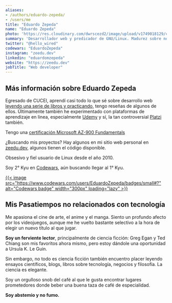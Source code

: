 ```yaml
---
aliases:
- /authors/eduardo-zepeda/
- /users/me
title: "Eduardo Zepeda"
name: "Eduardo Zepeda"
photo: 'https://res.cloudinary.com/dwrscezd2/image/upload/v1749018129/coffee-bytes/ed-zepeda-500_lxn7cc.jpg'
summary: 'Desarrollador web y predicador de GNU/Linux. Madurez sobre novedad, mejor hecho que perfecto. Antes creía en la bondad de las criptodivisas fuera de la especulación monetaria. Abierto al Rustaceanismo.'
twitter: "@hello_wired"
codewars: "EduardoZepeda"
instagram: "zeedu.dev"
linkedin: "eduardomzepeda"
website: "https://zeedu.dev"
jobTitle: "Web developer"
---
```


## Más información sobre Eduardo Zepeda

Egresado de CUCEI, aprendí casi todo lo que sé sobre desarrollo web [leyendo una serie de libros y practicando,](/es/pages/libros-que-he-leido-y-resenas/) tengo reseñas de algunos de ellos. Últimamente también he experimentado con plataformas de aprendizaje en linea, especialmente [Udemy](https://www.udemy.com/#?) y sí, la tan controversial [Platzi](https://platzi.com/#?) también.

Tengo una [certificación Microsoft AZ-900 Fundamentals](https://www.credly.com/badges/17608a52-2cb7-4268-a907-613459559911/public_url#?)

¿Buscando mis proyectos? Hay algunos en mi sitio web personal en [zeedu.dev](https://zeedu.dev), algunos tienen el código disponible.

Obsesivo y fiel usuario de Linux desde el año 2010.

Soy 2° Kyu en [Codewars](/es/pongo-a-prueba-a-chatgpt-con-desafios-de-codigo-de-codewars/), aún buscando llegar al 1° Kyu.

[{{< image src="https://www.codewars.com/users/EduardoZepeda/badges/small#?" alt="Codewars badge" width="300px" loading="lazy" >}}](https://www.codewars.com/users/EduardoZepeda#?)

## Mis Pasatiempos no relacionados con tecnología

Me apasiona el cine de arte, el anime y el manga. Siento un profundo afecto por los videojuegos, aunque me he vuelto bastante selectivo a la hora de elegir un nuevo título al que jugar.

**Soy un ferviente lector**, principalmente de ciencia ficción: Greg Egan y Ted Chiang son mis favoritos ahora mismo, pero estoy dándole una oportunidad a Ursula K. Le Guin. 

Sin embargo, no todo es ciencia ficción también encuentro placer leyendo ensayos científicos, blogs, libros sobre tecnología, negocios y filosofía. La ciencia es elegante.

Soy un orgulloso snob del café al que le gusta encontrar lugares prometedores donde beber una buena taza de café de especialidad.

**Soy abstemio y no fumo.**


